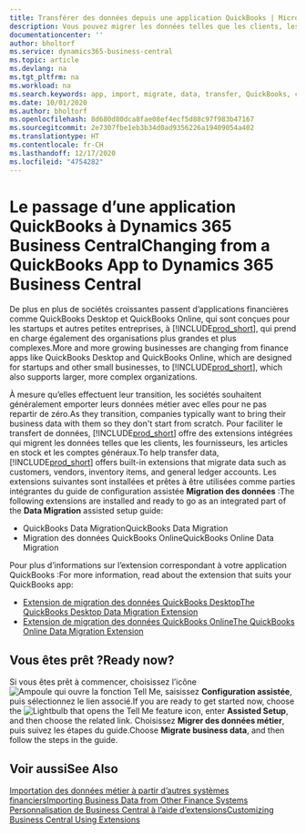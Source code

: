 ```yaml
---
title: Transférer des données depuis une application QuickBooks | Microsoft Docs
description: Vous pouvez migrer les données telles que les clients, les fournisseurs, les articles en stock et les comptes généraux des applications QuickBooks vers Business Central.
documentationcenter: ''
author: bholtorf
ms.service: dynamics365-business-central
ms.topic: article
ms.devlang: na
ms.tgt_pltfrm: na
ms.workload: na
ms.search.keywords: app, import, migrate, data, transfer, QuickBooks, customize
ms.date: 10/01/2020
ms.author: bholtorf
ms.openlocfilehash: 8d680d80dca8fae08ef4ecf5d88c97f983b47167
ms.sourcegitcommit: 2e7307fbe1eb3b34d0ad9356226a19409054a402
ms.translationtype: HT
ms.contentlocale: fr-CH
ms.lasthandoff: 12/17/2020
ms.locfileid: "4754282"
---
```

# <a name="changing-from-a-quickbooks-app-to-dynamics-365-business-central"></a><span data-ttu-id="7eb45-103">Le passage d’une application QuickBooks à Dynamics 365 Business Central</span><span class="sxs-lookup"><span data-stu-id="7eb45-103">Changing from a QuickBooks App to Dynamics 365 Business Central</span></span>
<span data-ttu-id="7eb45-104">De plus en plus de sociétés croissantes passent d’applications financières comme QuickBooks Desktop et QuickBooks Online, qui sont conçues pour les startups et autres petites entreprises, à [!INCLUDE[prod_short](includes/prod_short.md)], qui prend en charge également des organisations plus grandes et plus complexes.</span><span class="sxs-lookup"><span data-stu-id="7eb45-104">More and more growing businesses are changing from finance apps like QuickBooks Desktop and QuickBooks Online, which are designed for startups and other small businesses, to [!INCLUDE[prod_short](includes/prod_short.md)], which also supports larger, more complex organizations.</span></span> 

<span data-ttu-id="7eb45-105">À mesure qu’elles effectuent leur transition, les sociétés souhaitent généralement emporter leurs données métier avec elles pour ne pas repartir de zéro.</span><span class="sxs-lookup"><span data-stu-id="7eb45-105">As they transition, companies typically want to bring their business data with them so they don't start from scratch.</span></span> <span data-ttu-id="7eb45-106">Pour faciliter le transfert de données, [!INCLUDE[prod_short](includes/prod_short.md)] offre des extensions intégrées qui migrent les données telles que les clients, les fournisseurs, les articles en stock et les comptes généraux.</span><span class="sxs-lookup"><span data-stu-id="7eb45-106">To help transfer data, [!INCLUDE[prod_short](includes/prod_short.md)] offers built-in extensions that migrate data such as customers, vendors, inventory items, and general ledger accounts.</span></span> <span data-ttu-id="7eb45-107">Les extensions suivantes sont installées et prêtes à être utilisées comme parties intégrantes du guide de configuration assistée **Migration des données** :</span><span class="sxs-lookup"><span data-stu-id="7eb45-107">The following extensions are installed and ready to go as an integrated part of the **Data Migration** assisted setup guide:</span></span>

* <span data-ttu-id="7eb45-108">QuickBooks Data Migration</span><span class="sxs-lookup"><span data-stu-id="7eb45-108">QuickBooks Data Migration</span></span> 
* <span data-ttu-id="7eb45-109">Migration des données QuickBooks Online</span><span class="sxs-lookup"><span data-stu-id="7eb45-109">QuickBooks Online Data Migration</span></span>

<span data-ttu-id="7eb45-110">Pour plus d’informations sur l’extension correspondant à votre application QuickBooks :</span><span class="sxs-lookup"><span data-stu-id="7eb45-110">For more information, read about the extension that suits your QuickBooks app:</span></span>   

* [<span data-ttu-id="7eb45-111">Extension de migration des données QuickBooks Desktop</span><span class="sxs-lookup"><span data-stu-id="7eb45-111">The QuickBooks Desktop Data Migration Extension</span></span>](ui-extensions-quickbooks-data-migration.md)
* [<span data-ttu-id="7eb45-112">Extension de migration des données QuickBooks Online</span><span class="sxs-lookup"><span data-stu-id="7eb45-112">The QuickBooks Online Data Migration Extension</span></span>](ui-extensions-quickbooks-online-data-migration.md)

## <a name="ready-now"></a><span data-ttu-id="7eb45-113">Vous êtes prêt ?</span><span class="sxs-lookup"><span data-stu-id="7eb45-113">Ready now?</span></span>
<span data-ttu-id="7eb45-114">Si vous êtes prêt à commencer, choisissez l’icône ![Ampoule qui ouvre la fonction Tell Me](media/ui-search/search_small.png "Dites-moi ce que vous voulez faire"), saisissez **Configuration assistée**, puis sélectionnez le lien associé.</span><span class="sxs-lookup"><span data-stu-id="7eb45-114">If you are ready to get started now, choose the ![Lightbulb that opens the Tell Me feature](media/ui-search/search_small.png "Tell me what you want to do") icon, enter **Assisted Setup**, and then choose the related link.</span></span> <span data-ttu-id="7eb45-115">Choisissez **Migrer des données métier**, puis suivez les étapes du guide.</span><span class="sxs-lookup"><span data-stu-id="7eb45-115">Choose **Migrate business data**, and then follow the steps in the guide.</span></span>

## <a name="see-also"></a><span data-ttu-id="7eb45-116">Voir aussi</span><span class="sxs-lookup"><span data-stu-id="7eb45-116">See Also</span></span>
[<span data-ttu-id="7eb45-117">Importation des données métier à partir d’autres systèmes financiers</span><span class="sxs-lookup"><span data-stu-id="7eb45-117">Importing Business Data from Other Finance Systems</span></span>](across-import-data-configuration-packages.md)  
[<span data-ttu-id="7eb45-118">Personnalisation de Business Central à l’aide d’extensions</span><span class="sxs-lookup"><span data-stu-id="7eb45-118">Customizing Business Central Using Extensions</span></span>](ui-extensions.md)   
